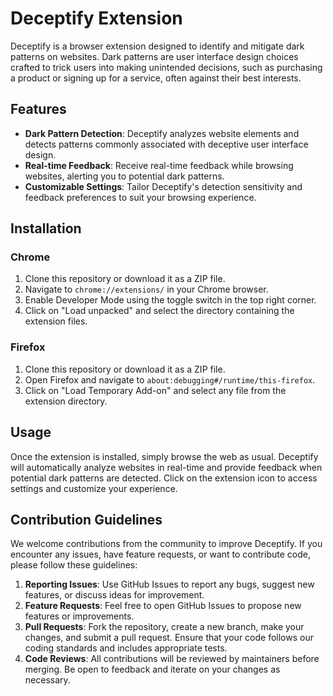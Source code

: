 # Deceptify Extension

Deceptify is a browser extension designed to identify and mitigate dark patterns on websites. Dark patterns are user interface design choices crafted to trick users into making unintended decisions, such as purchasing a product or signing up for a service, often against their best interests.

## Features

- **Dark Pattern Detection**: Deceptify analyzes website elements and detects patterns commonly associated with deceptive user interface design.
- **Real-time Feedback**: Receive real-time feedback while browsing websites, alerting you to potential dark patterns.
- **Customizable Settings**: Tailor Deceptify's detection sensitivity and feedback preferences to suit your browsing experience.

## Installation

### Chrome

1. Clone this repository or download it as a ZIP file.
2. Navigate to `chrome://extensions/` in your Chrome browser.
3. Enable Developer Mode using the toggle switch in the top right corner.
4. Click on "Load unpacked" and select the directory containing the extension files.

### Firefox

1. Clone this repository or download it as a ZIP file.
2. Open Firefox and navigate to `about:debugging#/runtime/this-firefox`.
3. Click on "Load Temporary Add-on" and select any file from the extension directory.

## Usage

Once the extension is installed, simply browse the web as usual. Deceptify will automatically analyze websites in real-time and provide feedback when potential dark patterns are detected. Click on the extension icon to access settings and customize your experience.

## Contribution Guidelines

We welcome contributions from the community to improve Deceptify. If you encounter any issues, have feature requests, or want to contribute code, please follow these guidelines:

1. **Reporting Issues**: Use GitHub Issues to report any bugs, suggest new features, or discuss ideas for improvement.
2. **Feature Requests**: Feel free to open GitHub Issues to propose new features or improvements.
3. **Pull Requests**: Fork the repository, create a new branch, make your changes, and submit a pull request. Ensure that your code follows our coding standards and includes appropriate tests.
4. **Code Reviews**: All contributions will be reviewed by maintainers before merging. Be open to feedback and iterate on your changes as necessary.
